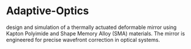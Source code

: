 # Adaptive-Optics
design and simulation of a thermally actuated deformable mirror using Kapton Polyimide and Shape Memory Alloy (SMA) materials. The mirror is engineered for precise wavefront correction in optical systems.
